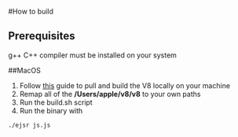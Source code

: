 #How to build

## Prerequisites
g++ C++ compiler must be installed on your system

##MacOS

1. Follow [this][v8_build] guide to pull and build the V8 locally on your machine
2. Remap all of the **/Users/apple/v8/v8** to your own paths
3. Run the build.sh script
4. Run the binary with 
```
./ejsr js.js
```

[v8_build]: https://v8.dev/docs/build "V8 build link"